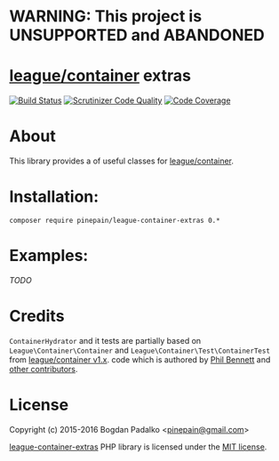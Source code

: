 WARNING: This project is UNSUPPORTED and ABANDONED
==================================================

# [league/container](https://github.com/thephpleague/container) extras

[![Build Status](https://travis-ci.org/pinepain/league-container-extras.svg)](https://travis-ci.org/pinepain/league-container-extras)
[![Scrutinizer Code Quality](https://scrutinizer-ci.com/g/pinepain/league-container-extras/badges/quality-score.png)](https://scrutinizer-ci.com/g/pinepain/league-container-extras)
[![Code Coverage](https://scrutinizer-ci.com/g/pinepain/league-container-extras/badges/coverage.png)](https://scrutinizer-ci.com/g/pinepain/league-container-extras)

# About

This library provides a of useful classes for [league/container](https://github.com/thephpleague/container).


# Installation:

`composer require pinepain/league-container-extras 0.*`

# Examples:

*TODO*

# Credits

`ContainerHydrator` and it tests are partially based on `League\Container\Container` and `League\Container\Test\ContainerTest`
from [league/container v1.x](https://github.com/thephpleague/container/tree/1.x).
code which is authored by [Phil Bennett](https://github.com/philipobenito)
and [other contributors](https://github.com/thephpleague/container/contributors).

# License

Copyright (c) 2015-2016 Bogdan Padalko &lt;pinepain@gmail.com&gt;

[league-container-extras](https://github.com/pinepain/league-container-extras) PHP library is licensed under the [MIT license](http://opensource.org/licenses/MIT).
